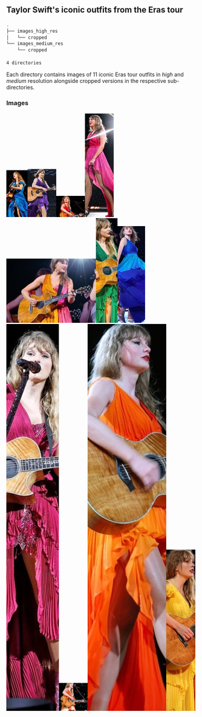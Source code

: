 ## Taylor Swift's iconic outfits from the Eras tour

```bash
.
├── images_high_res
│   └── cropped
└── images_medium_res
    └── cropped

4 directories
```

Each directory contains images of 11 iconic Eras tour outfits in *high* and *medium* resolution alongside cropped versions in the respective sub-directories.


### Images

![Blue](https://github.com/cmjt/studyinswift/blob/main/dress_images/images_medium_res/cropped/blue.jpg?raw=true)![Blurple](https://github.com/cmjt/studyinswift/blob/main/dress_images/images_medium_res/cropped/blurple.jpg?raw=true)![Cotton Candy](https://github.com/cmjt/studyinswift/blob/main/dress_images/images_medium_res/cropped/cotton_candy.jpg?raw=true)![Flamingo Pink](https://github.com/cmjt/studyinswift/blob/main/dress_images/images_medium_res/cropped/flamingo_pink.jpg?raw=true)![Grapefruit](https://github.com/cmjt/studyinswift/blob/main/dress_images/images_medium_res/cropped/grapefruit.jpg?raw=true)![Green](https://github.com/cmjt/studyinswift/blob/main/dress_images/images_medium_res/cropped/green.jpg?raw=true)![Ocean Blue](https://github.com/cmjt/studyinswift/blob/main/dress_images/images_medium_res/cropped/ocean_blue.jpg?raw=true)![Pink](https://github.com/cmjt/studyinswift/blob/main/dress_images/images_medium_res/cropped/pink.jpg?raw=true)![Popsicle](https://github.com/cmjt/studyinswift/blob/main/dress_images/images_medium_res/cropped/popsicle.jpg?raw=true)![Sunset Orange](https://github.com/cmjt/studyinswift/blob/main/dress_images/images_medium_res/cropped/sunset_orange.jpg?raw=true)![Yellow](https://github.com/cmjt/studyinswift/blob/main/dress_images/images_medium_res/cropped/yellow.jpg?raw=true)

